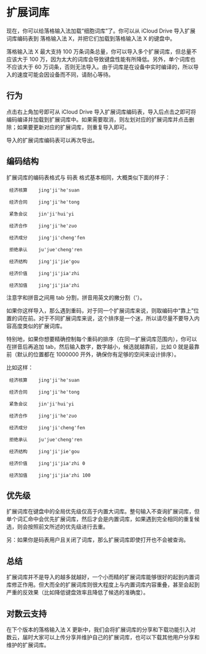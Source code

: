 # 扩展词库

现在，你可以给落格输入法加载“细胞词库”了。你可以从 iCloud Drive 导入扩展词库编码表到 落格输入法 X，并把它们加载到落格输入法 X 的键盘中。

落格输入法 X 最大支持 100 万条词条总量，你可以导入多个扩展词库，但总量不应该大于 100 万，因为太大的词库会导致键盘性能有所降低。另外，单个词库也不应该大于 60 万词条，否则无法导入。由于词库是在设备中实时编译的，所以导入的速度可能会因设备而不同，请耐心等待。

## 行为

点击右上角加号即可从 iCloud Drive 导入扩展词库编码表，导入后点击之即可将编码编译并加载到扩展词库中。如果需要取消，则左划对应的扩展词库并点击删除；如果要更新对应的扩展词库，则重复导入即可。

导入的扩展词库编码表可以再次导出。

## 编码结构

扩展词库的编码表格式与 码表 格式基本相同，大概类似下面的样子：

```text
 经济核算    jing'ji'he'suan

 经济合同    jing'ji'he'tong

 紧急会议    jin'ji'hui'yi

 经济合作    jing'ji'he'zuo

 经济成分    jing'ji'cheng'fen

 拒绝承认    ju'jue'cheng'ren

 经济结构    jing'ji'jie'gou

 经济价值    jing'ji'jia'zhi

 经济加值    jing'ji'jia'zhi
```

注意字和拼音之间用 tab 分割，拼音用英文的撇分割（'）。

如果你这样导入，那么遇到重码，对于同一个扩展词库来说，则取编码中“靠上”位置的词在前。对于不同扩展词库来说，这个排序是一个迷，所以请尽量不要导入内容高度类似的扩展词库。

特别地，如果你想要精确控制每个重码的排序（在同一扩展词库范围内），你可以在拼音后再追加 tab，然后输入数字，数字越小，候选就越靠前，比如 0 就是最靠前（默认的位置都在 1000000 开外，确保你有足够的空间来设计排序）。

比如这样：

```text
 经济核算    jing'ji'he'suan

 经济合同    jing'ji'he'tong

 紧急会议    jin'ji'hui'yi

 经济合作    jing'ji'he'zuo

 经济成分    jing'ji'cheng'fen

 拒绝承认    ju'jue'cheng'ren

 经济结构    jing'ji'jie'gou

 经济价值    jing'ji'jia'zhi 0

 经济加值    jing'ji'jia'zhi 100
```

## 优先级

扩展词库在键盘中的全局优先级仅高于内置大词库。整句输入不查询扩展词库，但单个词汇命中会优先扩展词库，然后才会是内置词库，如果遇到完全相同的重复候选，则会按照前文所述的优先级进行去重。

另：如果你是码表用户且关闭了词库，那么扩展词库即使打开也不会被查询。

## 总结

扩展词库并不是导入的越多就越好，一个小而精的扩展词库能够很好的起到内置词库修正作用。但大而全的扩展词库则很大程度上与内置词库内容重叠，甚至会起到严重的反效果（比如降低键盘效率且降低了候选的准确度）。

## 对数云支持

在下个版本的落格输入法 X 更新中，我们会将扩展词库的分享和下载功能引入对数云，届时大家可以上传分享并维护自己的扩展词库，也可以下载其他用户分享和维护的扩展词库。

